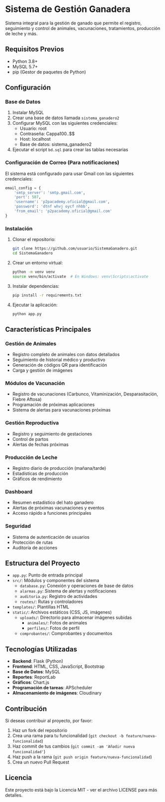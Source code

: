 # Sistema de Gestión Ganadera

Sistema integral para la gestión de ganado que permite el registro, seguimiento y control de animales, vacunaciones, tratamientos, producción de leche y más.

## Requisitos Previos
- Python 3.8+
- MySQL 5.7+
- pip (Gestor de paquetes de Python)

## Configuración

### Base de Datos
1. Instalar MySQL
2. Crear una base de datos llamada `sistema_ganadero2`
3. Configurar MySQL con las siguientes credenciales:
   - Usuario: root
   - Contraseña: Cappa100..$$
   - Host: localhost
   - Base de datos: sistema_ganadero2
4. Ejecutar el script `bd.sql` para crear las tablas necesarias

### Configuración de Correo (Para notificaciones)
El sistema está configurado para usar Gmail con las siguientes credenciales:
```python
email_config = {
    'smtp_server': 'smtp.gmail.com',
    'port': 587,
    'username': 'p2pacademy.oficial@gmail.com',
    'password': 'dtnf whvj oycf nhbb',
    'from_email': 'p2pacademy.oficial@gmail.com'
}
```

### Instalación

1. Clonar el repositorio:
   ```bash
   git clone https://github.com/usuario/SistemaGanadero.git
   cd SistemaGanadero
   ```

2. Crear un entorno virtual:
   ```bash
   python -m venv venv
   source venv/bin/activate  # En Windows: venv\Scripts\activate
   ```

3. Instalar dependencias:
   ```bash
   pip install -r requirements.txt
   ```

4. Ejecutar la aplicación:
   ```bash
   python app.py
   ```

## Características Principales

### Gestión de Animales
- Registro completo de animales con datos detallados
- Seguimiento de historial médico y productivo
- Generación de códigos QR para identificación
- Carga y gestión de imágenes

### Módulos de Vacunación
- Registro de vacunaciones (Carbunco, Vitaminización, Desparasitación, Fiebre Aftosa)
- Programación de próximas aplicaciones
- Sistema de alertas para vacunaciones próximas

### Gestión Reproductiva
- Registro y seguimiento de gestaciones
- Control de partos
- Alertas de fechas próximas

### Producción de Leche
- Registro diario de producción (mañana/tarde)
- Estadísticas de producción
- Gráficos de rendimiento

### Dashboard
- Resumen estadístico del hato ganadero
- Alertas de próximas vacunaciones y eventos
- Acceso rápido a funciones principales

### Seguridad
- Sistema de autenticación de usuarios
- Protección de rutas
- Auditoría de acciones

## Estructura del Proyecto
- `app.py`: Punto de entrada principal
- `src/`: Módulos y componentes del sistema
  - `database.py`: Conexión y operaciones de base de datos
  - `alarmas.py`: Sistema de alertas y notificaciones
  - `auditoria.py`: Registro de actividades
  - `routes/`: Rutas y controladores
- `templates/`: Plantillas HTML
- `static/`: Archivos estáticos (CSS, JS, imágenes)
  - `uploads/`: Directorio para almacenar imágenes subidas
    - `animales/`: Fotos de animales
    - `perfiles/`: Fotos de perfil
  - `comprobantes/`: Comprobantes y documentos

## Tecnologías Utilizadas
- **Backend**: Flask (Python)
- **Frontend**: HTML, CSS, JavaScript, Bootstrap
- **Base de Datos**: MySQL
- **Reportes**: ReportLab
- **Gráficos**: Chart.js
- **Programación de tareas**: APScheduler
- **Almacenamiento de imágenes**: Cloudinary

## Contribución
Si deseas contribuir al proyecto, por favor:
1. Haz un fork del repositorio
2. Crea una rama para tu funcionalidad (`git checkout -b feature/nueva-funcionalidad`)
3. Haz commit de tus cambios (`git commit -am 'Añadir nueva funcionalidad'`)
4. Haz push a la rama (`git push origin feature/nueva-funcionalidad`)
5. Crea un nuevo Pull Request

## Licencia
Este proyecto está bajo la Licencia MIT - ver el archivo LICENSE para más detalles.
